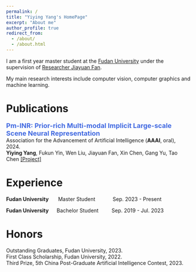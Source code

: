 ```yaml
---
permalink: /
title: "Yiying Yang's HomePage"
excerpt: "About me"
author_profile: true
redirect_from: 
  - /about/
  - /about.html
---
```


I am a first year master student at the [Fudan University](https://www.fudan.edu.cn/en) under the supervision of [Researcher Jiayuan Fan](https://scholar.google.com/citations?hl=zh-CN&user=gsLd2ccAAAAJ).

My main research interests include computer vision, computer graphics and machine learning.




# Publications

**<font color="#4169E1" size=4 >Pm-INR: Prior-rich Multi-modal Implicit Large-scale Scene Neural Representation </font>**  
Association for the Advancement of Artificial Intelligence (**AAAI**, oral), 2024.  
**Yiying Yang**, Fukun Yin, Wen Liu, Jiayuan Fan, Xin Chen, Gang Yu, Tao Chen
[[Project]](https://github.com/YiyingYang12/PM-INR)


# Experience

**Fudan University**    &emsp;&nbsp;     Master Student    &emsp;&emsp;&nbsp;&nbsp;&nbsp;     Sep. 2023 - Present 

**Fudan University**   &emsp;    Bachelor Student  &emsp;&emsp;    Sep. 2019 - Jul. 2023  





# Honors 
Outstanding Graduates, Fudan University, 2023.  
First Class Scholarship, Fudan University, 2022.   
Third Prize, 5th China Post-Graduate Artificial Intelligence Contest, 2023.  



